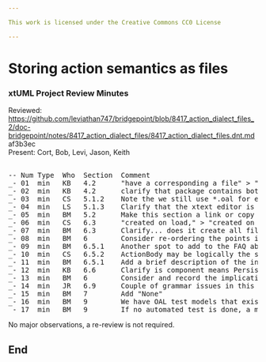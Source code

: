 ```yaml
---

This work is licensed under the Creative Commons CC0 License

---
```


# Storing action semantics as files
### xtUML Project Review Minutes

Reviewed:  https://github.com/leviathan747/bridgepoint/blob/8417_action_dialect_files_2/doc-bridgepoint/notes/8417_action_dialect_files/8417_action_dialect_files.dnt.md  af3b3ec   
Present:  Cort, Bob, Levi, Jason, Keith

<pre>

-- Num Type  Who  Section  Comment
_- 01  min   KB   4.2      "have a corresponding a file" > "have a corresponding file"
_- 02  min   KB   4.2      clarify that package contains both Functions and EEs
_- 03  min   CS   5.1.2    Note the we still use *.oal for error markers, so this section could conflict
_- 04  min   LS   5.1.3    Clarify that the xtext editor is a reference to the MASL editor and not part of this work 
_- 05  min   BM   5.2      Make this section a link or copy it and add it to our FAQ as "What is a PMC?"
_- 06  min   CS   6.3      "created on load," > "created on load;"
_- 07  min   BM   6.3      Clarify... does it create all files on first entry, or only the one(s) that are needed?
_- 08  min   BM   6        Consider re-ordering the points in this section for readability
_- 09  min   BM   6.5.1    Another spot to add to the FAQ about the Persistence mechanism
_- 10  min   CS   6.5.2    ActionBody may be logically the same as ActionFileManager.  Consider this.
_- 11  min   BM   6.5.1    Add a brief description of the interaction with file_io.pei.sql and stream.pei.sql
_- 12  min   KB   6.6      Clarify is component means Persistable Model Component or xtUML Component
_- 13  min   BM   6        Consider and record the implications on model compare of these changes
_- 14  min   JR   6.9      Couple of grammar issues in this paragraph
_- 15  min   BM   7        Add "None"
_- 16  min   BM   9        We have OAL test models that exist to have action bodies in every action home.  We should reuse this model (and extend it if necessary)
_- 17  min   BM   9        If no automated test is done, a manual test must be created to capture testing that can be re-run later.
</pre>
   
No major observations, a re-review is not required.

End
---
